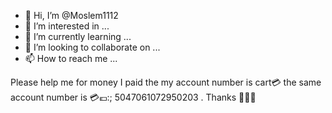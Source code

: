 - 👋 Hi, I’m @Moslem1112
- 👀 I’m interested in ...
- 🌱 I’m currently learning ...
- 💞️ I’m looking to collaborate on ...
- 📫 How to reach me ...

<!---
Moslem1112/Moslem1112 is a ✨ special ✨ repository because its `README.md` (this file) appears on your GitHub profile.
You can click the Preview link to take a look at your changes.
--->
Please help me for money I paid the my account number is cart💳 the same account number is
💳💶:; 5047061072950203 . Thanks 🙏👍🏿
